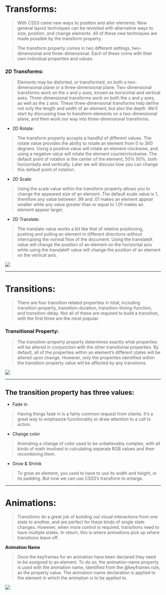 # Transforms:

> With CSS3 came new ways to position and alter elements. Now general layout techniques can be revisited with alternative ways to size, position, and change elements. All of these new techniques are made possible by the transform property.

> The transform property comes in two different settings, two-dimensional and three-dimensional. Each of these come with their own individual properties and values.

### 2D Transforms:

> Elements may be distorted, or transformed, on both a two-dimensional plane or a three-dimensional plane. Two-dimensional transforms work on the x and y axes, known as horizontal and vertical axes. Three-dimensional transforms work on both the x and y axes, as well as the z axis. These three-dimensional transforms help define not only the length and width of an element, but also the depth. We’ll start by discussing how to transform elements on a two-dimensional plane, and then work our way into three-dimensional transforms.

* 2D Rotate:

> The transform property accepts a handful of different values. The rotate value provides the ability to rotate an element from 0 to 360 degrees. Using a positive value will rotate an element clockwise, and using a negative value will rotate the element counterclockwise. The default point of rotation is the center of the element, 50% 50%, both horizontally and vertically. Later we will discuss how you can change this default point of rotation.

* 2D Scale:

> Using the scale value within the transform property allows you to change the appeared size of an element. The default scale value is 1, therefore any value between .99 and .01 makes an element appear smaller while any value greater than or equal to 1.01 makes an element appear larger.

* 2D Translate:

> The translate value works a bit like that of relative positioning, pushing and pulling an element in different directions without interrupting the normal flow of the document. Using the translateX value will change the position of an element on the horizontal axis while using the translateY value will change the position of an element on the vertical axis.

![](https://tipsmake.com/data/images/3d-transform-in-css-picture-1-jtznOkrOW.jpg)

___

# Transitions:

> There are four transition related properties in total, including transition-property, transition-duration, transition-timing-function, and transition-delay. Not all of these are required to build a transition, with the first three are the most popular.

### Transitional Property:

> The transition-property property determines exactly what properties will be altered in conjunction with the other transitional properties. By default, all of the properties within an element’s different states will be altered upon change. However, only the properties identified within the transition-property value will be affected by any transitions.

![](https://developer.mozilla.org/en-US/docs/Web/CSS/CSS_Transitions/Using_CSS_transitions/transitionsprinciple.png)

___

## The transition property has three values:

* Fade in
> Having things fade in is a fairly common request from clients. It’s a great way to emphasize functionality or draw attention to a call to action.

* Change color
> Animating a change of color used to be unbelievably complex, with all kinds of math involved in calculating separate RGB values and then recombining them.

* Grow & Shrink 
> To grow an element, you used to have to use its width and height, or its padding. But now we can use CSS3’s transform to enlarge.

___

# Animations:

> Transitions do a great job of building out visual interactions from one state to another, and are perfect for these kinds of single state changes. However, when more control is required, transitions need to have multiple states. In return, this is where animations pick up where transitions leave off.

**Animation Name**

> Once the keyframes for an animation have been declared they need to be assigned to an element. To do so, the animation-name property is used with the animation name, identified from the @keyframes rule, as the property value. The animation-name declaration is applied to the element in which the animation is to be applied to.

![](https://d3h2k7ug3o5pb3.cloudfront.net/image/2020-12-03/5640ace0-355a-11eb-918f-7f7b011be452.jpg)
